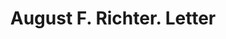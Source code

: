 ---
doi: 10.7916/D8418839
date_other: '1880'
date_other_textual: 1880-1889
form: correspondence
genre:
- Letters (correspondence)
name:
- August F. Richter
object_in_context_url: https://biggert.cul.columbia.edu/items/view/ave_biggert_00158
subject_hierarchical_geographic:
- Chicago, Illinois, United States
subject_name:
- August F. Richter
title: August F. Richter. Letter
sort_title: August F. Richter. Letter
call_number: ave_biggert_00158
coordinates:
- 41.83694444444445,-87.68472222222222
pid: ave_biggert_00158
identifiers: ave_biggert_00158
thumbnail: https://derivativo-3.library.columbia.edu/iiif/2/ldpd:345034/full/!256,256/0/native.jpg
permalink: /biggert/ave_biggert_00158/
layout: iiif-image-page
---